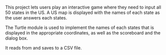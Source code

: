 This project lets users play an interactive game where they need to input all 50
states in the US. A US map is displayed with the names of each state as the user answers each
states.

The Turtle module is used to implement the names of each states that is displayed in the appropriate coordinates, as well
as the scoreboard and the dialog box.

It reads from and saves to a CSV file.
